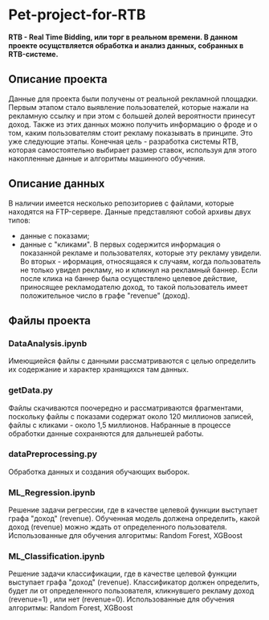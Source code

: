 # Pet-project-for-RTB
**RTB - Real Time Bidding, или торг в реальном времени. 
В данном проекте осущствляется обработка и анализ данных, собранных в RTB-системе.** 

## Описание проекта
Данные для проекта были получены от реальной рекламной площадки. Первым этапом стало выявление пользователей, которые нажали на рекламную ссылку и при этом с большей долей вероятности принесут доход. Также из этих данных можно получить информацию о фроде и о том, каким пользователям стоит рекламу показывать в принципе. Это уже следующие этапы. 
Конечная цель - разработка системы RTB, которая самостоятельно выбирает размер ставок, используя для этого накопленные данные и алгоритмы машинного обучения. 

## Описание данных
В наличии имеется несколько репозиториев с файлами, которые находятся на FTP-сервере. 
Данные представляют собой архивы двух типов: 
- данные с показами;
- данные с "кликами".
В первых содержится информация о показанной рекламе и пользователях, которые эту рекламу увидели. 
Во вторых - иформация, относящаяся к случаям, когда пользователь не только увидел рекламу, но и кликнул на рекламный баннер. Если после клика на баннер была осуществлено целевое действие, приносящее рекламодателю доход, то такой пользователь имеет положительное число в графе "revenue" (доход).

## Файлы проекта

### DataAnalysis.ipynb 
Имеющиейся файлы с данными рассматриваются с целью определить их содержание и характер хранящихся там данных. 
	
### getData.py 
Файлы скачиваются поочередно и рассматриваются фрагментами, поскольку файлы с показами содержат около 120 миллионов записей, файлы с кликами - около 1,5 миллионов. Набранные в процессе обработки данные сохраняются для дальнешей работы. 

### dataPreprocessing.py
Обработка данных и создания обучающих выборок.

### ML_Regression.ipynb 
Решение задачи регрессии, где в качестве целевой функции выступает графа "доход" (revenue). Обученная модель должена определить, какой доход (revenue) можно ждать от определенного пользователя.
Использованные для обучения алгоритмы: Random Forest, XGBoost

### ML_Classification.ipynb 
Решение задачи классификации, где в качестве целевой функции выступает графа "доход" (revenue).
Классификатор должен определить, будет ли от определенного пользователя, кликнувшего рекламу доход (revenue=1) , или нет (revenue=0).
Использованные для обучения алгоритмы: Random Forest, XGBoost
